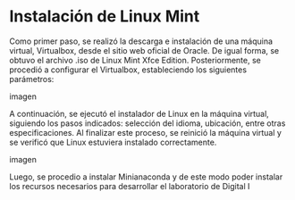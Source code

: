# Instalación de Linux Mint 

Como primer paso, se realizó la descarga e instalación de una máquina virtual, Virtualbox, desde el sitio web oficial de Oracle. De igual forma, se obtuvo el archivo .iso de Linux Mint Xfce Edition.
Posteriormente, se procedió a configurar el Virtualbox, estableciendo los siguientes parámetros:

imagen

A continuación, se ejecutó el instalador de Linux en la máquina virtual, siguiendo los pasos indicados: selección del idioma, ubicación, entre otras especificaciones. Al finalizar este proceso, se reinició la máquina virtual y se verificó que Linux estuviera instalado correctamente.

imagen

Luego, se procedio a instalar Minianaconda y de este modo poder instalar los recursos necesarios para desarrollar el laboratorio de Digital I
